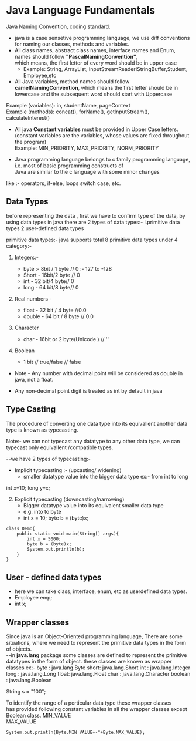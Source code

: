 # Java Language Fundamentals

Java Naming Convention, coding standard.
* java is a case sensetive programming language, we use diff conventions for naming our classes, methods and variables.  
* All class names, abstract class names, interface names and Enum, names should follow **"PascalNamingConvention"**,  
which means, the first letter of every word should be in upper case
    * Example: String, ArrayList, InputStreamReaderIStringBuffer,Student, Employee,etc
* All Java variables, method names should follow **camelNamingConvention**, which means the first letter should be in  
lowercase and the subsequent word should start with Uppercase

Example (variables): in, studentName, pageContext  
Example (methods): concat(), forName(), getInputStream(), calculatelnterest()  
* All java **Constant variables** must be provided in Upper Case letters.  
(constant variables are the variables, whose values are fixed throughout the program)  
Example: MIN_PRIORITY, MAX_PRIORITY, NORM_PRIORITY

* Java programming language belongs to c family programming language, i.e. most of basic programming constructs of  
Java are similar to the c language with some minor changes


like :- operators, if-else, loops switch case, etc.

## Data Types
before representing the data , first we have to confirm type of the data, by using data types
in java there are 2 types of data types:-
l.primitive data types
2.user-defined data types

primitive data types:-
java supports total 8 primitive data types under 4 category:-
1. Integers:-
    * byte :- 8bit / 1 byte // 0 :- 127 to -128
    * Short - 16bit/2 byte // 0
    * int - 32 bit/4 byte// 0
    * long - 64 bit/8 byte// 0

2. Real numbers - 
    * float - 32 bit / 4 byte //0.0
    * double - 64 bit / 8 byte // 0.0

3. Character
    * char - 16bit or 2 byte(Unicode ) // ''

4. Boolean
    * 1 bit // true/false // false

*  Note - Any number with decimal point will be considered as double in java, not a float.

* Any non-decimal point digit is treated as int by default in java

## Type Casting
The procedure of converting one data type into its equivallent another data type is known as typecasting.

Note:- we can not typecast any datatype to any other data type, we can typecast only equivallent /compatible types.

--we have 2 types of typecasting:-
* Implicit typecasting :- (upcasting/ widening)
    * smaller datatype value into the bigger data type ex:- from int to long

int x=10;
long y=x;

2. Explicit typecasting (downcasting/narrowing)
    * Bigger datatype value into its equivalent smaller data type
    * e.g. into to byte
    * int x = 10;
      byte b = (byte)x; 

```
class Demo{
    public static void main(String[] args){
        int x = 5000;
        byte b = (byte)x;
        System.out.println(b);
    }
}
```

## User - defined data types
* here we can take class, interface, enum, etc as userdefined data types.
* Employee emp;
* int x;

## Wrapper classes
Since java is an Object-Oriented programming language, There are some   situations, where we need to represent the primitive data types in the form of objects.  
--in **java.lang** package some classes are defined to represent the primitive datatypes in the form of object.
these classes are known as wrapper classes
ex:-
byte : java.lang.Byte
short: java.lang.Short
int : java.lang.Integer
long : java.lang.Long
float:  java.lang.Float
char : java.lang.Character
boolean : java.lang.Boolean

String s = "100";

To identify the range of a perticular data type these wrapper classes  
has provided following constant variables in all the wrapper classes   except Boolean class.
MIN_VALUE  
MAX_VALUE  

`System.out.println(Byte.MIN VALUE+-"+Byte.MAX_VALUE);`